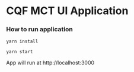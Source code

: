 # CQF MCT UI Application


### How to run application

`yarn install`

`yarn start`

App will run at http://localhost:3000